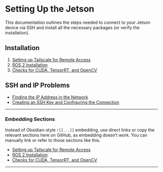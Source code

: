 # Setting Up the Jetson

This documentation outlines the steps needed to connect to your Jetson device via SSH and install all the necessary packages (or verify the installation).

## Installation

1. [Setting up Tailscale for Remote Access](Jetson/help/Setting-up-Tailscale-for-Remote-Access.md)
2. [ROS 2 Installation](Jetson/help/ros2installation.md)
3. [Checks for CUDA, TensorRT, and OpenCV](Jetson/help/Checks-for-Cuda-TensorRT-and-OpenCV.md)

## SSH and IP Problems

- [Finding the IP Address in the Network](Jetson/help/Finding-the-IP-Address-in-the-Network.md)
- [Creating an SSH Key and Configuring the Connection](Jetson/help/Creating-an-SSH-Key-and-Configuring-the-Connection.md)

---

### Embedding Sections

Instead of Obsidian-style `![[...]]` embedding, use direct links or copy the relevant sections here on GitHub, as embedding doesn’t work. You can manually link or refer to those sections like this:

- [Setting up Tailscale for Remote Access](jetson/help/Setting-up-Tailscale-for-Remote-Access.md)
- [ROS 2 Installation](jetson/help/ros2installation.md)
- [Checks for CUDA, TensorRT, and OpenCV](jetson/help/Checks-for-Cuda-TensorRT-and-OpenCV.md)

---
